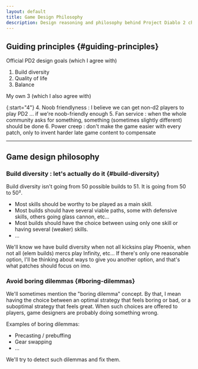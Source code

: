 ```yaml
---
layout: default
title: Game Design Philosophy
description: Design reasoning and philosophy behind Project Diablo 2 changes
---
```


<!-- # Game Design -->

<!-- --- -->

## Guiding principles {#guiding-principles}

Official PD2 design goals (which I agree with)

1. Build diversity
2. Quality of life
3. Balance

My own 3 (which I also agree with)

{:start="4"}
4. Noob friendlyness : I believe we can get non-d2 players to play PD2 ... if we're noob-friendly enough
5. Fan service : when the whole community asks for something, something (sometimes slightly different) should be done
6. Power creep : don't make the game easier with every patch, only to invent harder late game content to compensate

---

## Game design philosophy

### Build diversity : let's actually do it {#build-diversity}

Build diversity isn't going from 50 possible builds to 51. It is going from 50 to 50².

- Most skills should be worthy to be played as a main skill.
- Most builds should have several viable paths, some with defensive skills, others going glass cannon, etc...
- Most builds should have the choice between using only one skill or having several (weaker) skills.
- ...

We'll know we have build diversity when not all kicksins play Phoenix, when not all (elem builds) mercs play Infinity, etc... If there's only one reasonable option, I'll be thinking about ways to give you another option, and that's what patches should focus on imo.

### Avoid boring dilemmas {#boring-dilemmas}

We'll sometimes mention the "boring dilemma" concept. By that, I mean having the choice between an optimal strategy that feels boring or bad, or a suboptimal strategy that feels great. When such choices are offered to players, game designers are probably doing something wrong.

Examples of boring dilemmas:

- Precasting / prebuffing
- Gear swapping
- ...

We'll try to detect such dilemmas and fix them.
